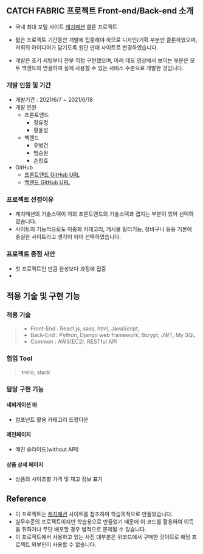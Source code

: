 ## CATCH FABRIC 프로젝트 Front-end/Back-end 소개

- 국내 최대 포털 사이트 [캐치패션](https://www.catchfashion.com/) 클론 프로젝트

- 짧은 프로젝트 기간동안 개발에 집중해야 하므로 디자인/기획 부분만 클론하였으며, 저희의 아이디어가 담기도록 원단 판매 사이트로 변경하였습니다.

- 개발은 초기 세팅부터 전부 직접 구현했으며, 아래 데모 영상에서 보이는 부분은 모두 백앤드와 연결하여 실제 사용할 수 있는 서비스 수준으로 개발한 것입니다.

### 개발 인원 및 기간

- 개발기간 : 2021/6/7 ~ 2021/6/18
- 개발 인원
  - 프론트엔드
    - 정유정
    - 황윤성
  - 백엔드
    - 유병건
    - 범승원
    - 손창효
- GitHub
  - [프론트엔드 GitHub URL](https://github.com/wecode-bootcamp-korea/21-1st-catchcode-frontend)
  - [백엔드 GitHub URL](https://github.com/wecode-bootcamp-korea/21-1st-catchcode-backend)

### 프로젝트 선정이유

- 캐치패션의 기술스택이 저희 프론트엔드의 기술스택과 겹치는 부분이 있어 선택하였습니다.
- 사이트의 기능적으로도 이중화 카테고리, 게시물 필터기능, 장바구니 등등 기본에 충실한 사이트라고 생각이 되어 선택하였습니다.

### 프로젝트 중점 사안

 - 첫 프로젝트인 만큼 완성보다 과정에 집중
 - 

## 적용 기술 및 구현 기능

### 적용 기술

> - Front-End : React.js, sass, html, JavaScript, 
> - Back-End : Python, Django web framework, Bcrypt, JWT, My SQL
> - Common : AWS(EC2), RESTful API

### 협업 Tool
> trello, slack

### 담당 구현 기능
#### 네비게이션 바
 - 컴포넌트 활용 카테고리 드랍다운 
 
#### 메인페이지
 - 메인 슬라이드(without API)

#### 상품 상세 페이지
 - 상품의 사이즈별 가격 및 재고 정보 표기

## Reference

- 이 프로젝트는 [캐치패션](https://www.catchfashion.com/) 사이트를 참조하여 학습목적으로 만들었습니다.
- 실무수준의 프로젝트이지만 학습용으로 만들었기 때문에 이 코드를 활용하여 이득을 취하거나 무단 배포할 경우 법적으로 문제될 수 있습니다.
- 이 프로젝트에서 사용하고 있는 사진 대부분은 위코드에서 구매한 것이므로 해당 프로젝트 외부인이 사용할 수 없습니다.
